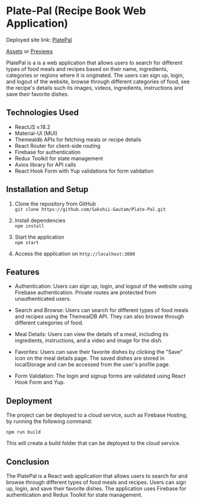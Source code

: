 # Plate-Pal (Recipe Book Web Application)

Deployed site link: [PlatePal](https://platepal-project.web.app/)

[Assets](https://drive.google.com/drive/folders/10j5bLHoghPrFvNKnYTnPC7gvpPRz-P3P?usp=sharing) or [Previews](/src/assets/previews)

PlatePal is a is a web application that allows users to search for different types of food meals and recipes based on their name, ingredients, categories or regions where it is originated. The users can sign up, login, and logout of the website, browse through different categories of food, see the recipe's details such its images, videos, ingredients, instructions and save their favorite dishes.

## Technologies Used

* ReactJS v.18.2
* Material-UI (MUI)
* Themealdb APIs for fetching meals or recipe details
* React Router for client-side routing
* Firebase for authentication
* Redux Toolkit for state management
* Axios library for API calls
* React Hook Form with Yup validations for form validation

## Installation and Setup

1. Clone the repository from GitHub   
```git clone https://github.com/Sakshii-Gautam/Plate-Pal.git```

2. Install dependencies  
```npm install```

3. Start the application  
```npm start```

4. Access the application on `http://localhost:3000`

## Features

* Authentication: Users can sign up, login, and logout of the website using Firebase authentication. Private routes are protected from unauthenticated users.

* Search and Browse: Users can search for different types of food meals and recipes using the ThemealDB API. They can also browse through different categories of food.

* Meal Details: Users can view the details of a meal, including its ingredients, instructions, and a video and image for the dish.

* Favorites: Users can save their favorite dishes by clicking the "Save" icon on the meal details page. The saved dishes are stored in localStorage and can be accessed from the user's profile page.

* Form Validation: The login and signup forms are validated using React Hook Form and Yup.

## Deployment

The project can be deployed to a cloud service, such as Firebase Hosting, by running the following command:  

```npm run build```

This will create a build folder that can be deployed to the cloud service.

## Conclusion

The PlatePal is a React web application that allows users to search for and browse through different types of food meals and recipes. Users can sign up, login, and save their favorite dishes. The application uses Firebase for authentication and Redux Toolkit for state management. 
